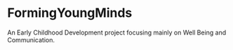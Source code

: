 # FormingYoungMinds
An Early Childhood Development project focusing mainly on  Well Being and Communication.
